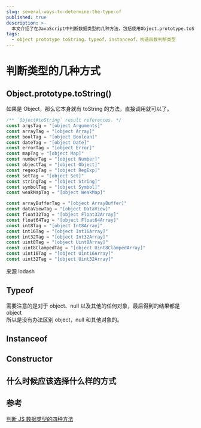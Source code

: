 ```yaml
---
slug: several-ways-to-determine-the-type-of
published: true
description: >-
  本文介绍了在JavaScript中判断数据类型的几种方法，包括使用Object.prototype.toString()、typeof、instanceof和constructor。其中，Object.prototype.toString()方法可以准确地返回对象的类型字符串，而typeof对于对象类型的判断不够精确，instanceof用于检查对象是否属于某个构造函数的实例，constructor则可以查看对象的构造函数。文章还提到了在不同情况下应选择哪种方法进行类型判断，并提供了参考链接以供深入学习。
tags:
  - object prototype toString，typeof，instanceof，构造函数判断类型
---
```


# 判断类型的几种方式

## Object.prototype.toString()

如果是 Object，那么它本身就有 toString 的方法，直接调用就可以了。

```ts
/** `Object#toString` result references. */
const argsTag = "[object Arguments]"
const arrayTag = "[object Array]"
const boolTag = "[object Boolean]"
const dateTag = "[object Date]"
const errorTag = "[object Error]"
const mapTag = "[object Map]"
const numberTag = "[object Number]"
const objectTag = "[object Object]"
const regexpTag = "[object RegExp]"
const setTag = "[object Set]"
const stringTag = "[object String]"
const symbolTag = "[object Symbol]"
const weakMapTag = "[object WeakMap]"

const arrayBufferTag = "[object ArrayBuffer]"
const dataViewTag = "[object DataView]"
const float32Tag = "[object Float32Array]"
const float64Tag = "[object Float64Array]"
const int8Tag = "[object Int8Array]"
const int16Tag = "[object Int16Array]"
const int32Tag = "[object Int32Array]"
const uint8Tag = "[object Uint8Array]"
const uint8ClampedTag = "[object Uint8ClampedArray]"
const uint16Tag = "[object Uint16Array]"
const uint32Tag = "[object Uint32Array]"
```

来源 lodash

## Typeof

需要注意的是对于 object、null 以及其他的任何对象，最后得到的结果都是 object  
所以是没有办法区别 object，null 和其他对象的。

## Instanceof

## Constructor

## 什么时候应该选择什么样的方式

## 参考

[判断 JS 数据类型的四种方法](https://www.cnblogs.com/onepixel/p/5126046.html)

